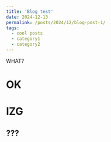 ```yaml
---
title: 'Blog test'
date: 2024-12-13
permalink: /posts/2024/12/blog-post-1/
tags:
  - cool posts
  - category1
  - category2
---
```


WHAT?

OK
======

IZG
======

???
------
